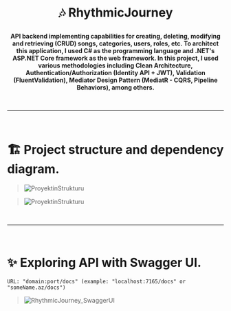 # <p align="center">:notes: RhythmicJourney</p>
**<p align="center">API backend implementing capabilities for creating, deleting, modifying and retrieving (CRUD) songs, categories, users, roles, etc. To architect this application, I used C# as the programming language and .NET's ASP.NET Core framework as the web framework. In this project, I used various methodologies including Clean Architecture, Authentication/Authorization (Identity API + JWT), Validation (FluentValidation), Mediator Design Pattern (MediatR - CQRS, Pipeline Behaviors), among others.</p>**

<br />

***

<br />

# :building_construction: Project structure and dependency diagram.
> ![ProyektinStrukturu](https://i.ibb.co/g4kb0ZP/Rhythmic-Journey-Project-Structure.png)

> ![ProyektinStrukturu](https://i.ibb.co/LvDJ3Cb/Dependency-Diagram.png)

<br />

***

<br />

# :sparkles: Exploring API with Swagger UI.
```URL: "domain:port/docs" (example: "localhost:7165/docs" or "someName.az/docs")```
> ![RhythmicJourney_SwaggerUI](https://i.ibb.co/QnZGX2m/Rhythmic-Journey-Swagger-UI.png)
